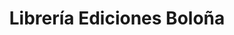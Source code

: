 ---
title: "Librería Ediciones Boloña"
url: /habana-vieja/libreria-ediciones-bolona/
shop: Bücher
---